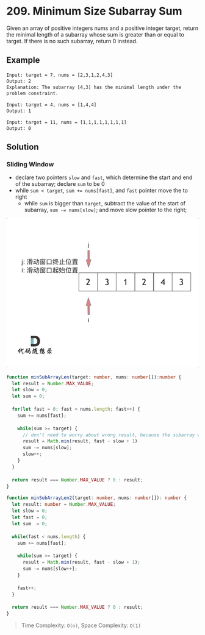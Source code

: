 # 209. Minimum Size Subarray Sum

Given an array of positive integers nums and a positive integer target, return the minimal length of a
subarray
whose sum is greater than or equal to target. If there is no such subarray, return 0 instead.

## Example
```
Input: target = 7, nums = [2,3,1,2,4,3]
Output: 2
Explanation: The subarray [4,3] has the minimal length under the problem constraint.
```

```
Input: target = 4, nums = [1,4,4]
Output: 1
```

```
Input: target = 11, nums = [1,1,1,1,1,1,1,1]
Output: 0
```

## Solution

### Sliding Window
* declare two pointers `slow` and `fast`, which determine the start and end of the subarray; declare `sum` to be 0
* while `sum < target`, `sum += nums[fast]`, and `fast` pointer move the to right
  * while `sum` is bigger than `target`, subtract the value of the start of subarray, `sum -= nums[slow]`; and move slow pointer to the right; 

![how-it-work](/static/img/sliding-window/209.gif)

```ts
function minSubArrayLen(target: number, nums: number[]):number {
  let result = Number.MAX_VALUE;
  let slow = 0;
  let sum = 0;

  for(let fast = 0; fast < nums.length; fast++) {
    sum += nums[fast];

    while(sum >= target) {
      // don't need to worry about wrong result, because the subarray will keep shrinking if bigger than target  
      result = Math.min(result, fast - slow + 1)
      sum -= nums[slow];
      slow++;
    }
  }

  return result === Number.MAX_VALUE ? 0 : result;
}
```

```ts
function minSubArrayLen2(target: number, nums: number[]): number {
  let result: number = Number.MAX_VALUE;
  let slow = 0;
  let fast = 0;
  let sum  = 0;

  while(fast < nums.length) {
    sum += nums[fast];

    while(sum >= target) {
      result = Math.min(result, fast - slow + 1);
      sum -= nums[slow++];
    }

    fast++;
  }

  return result === Number.MAX_VALUE ? 0 : result;
}
```

> Time Complexity: `O(n)`, Space Complexity: `O(1)`
